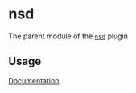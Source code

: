 # nsd

The parent module of the [`nsd`][1] plugin

## Usage

[Documentation][1].

[1]: https://github.com/sebastianhaberey/nsd
